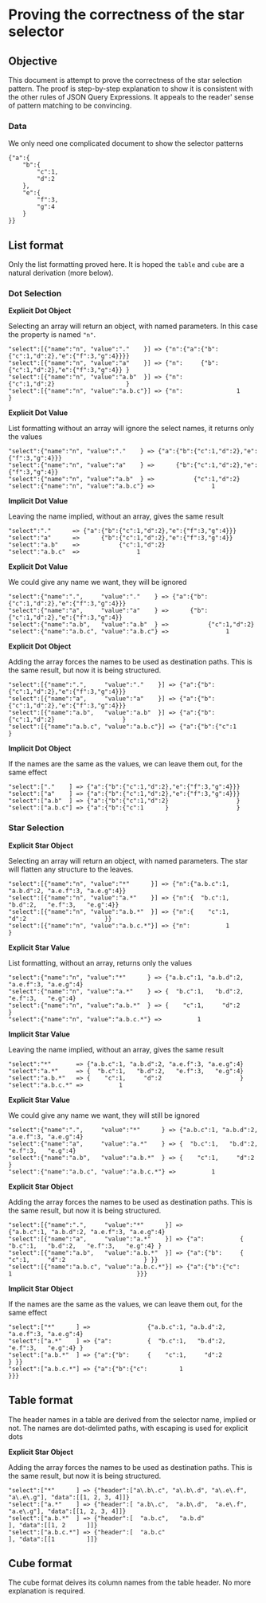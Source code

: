 

# Proving the correctness of the star selector


## Objective

This document is attempt to prove the correctness of the star selection pattern. The proof is step-by-step explanation to show it is consistent with the other rules of JSON Query Expressions. It appeals to the reader' sense of pattern matching to be convincing.


### Data

We only need one complicated document to show the selector patterns


    {"a":{
        "b":{
            "c":1,
            "d":2
        },
		"e":{
            "f":3,
            "g":4
        }
    }}



## List format

Only the list formatting proved here. It is hoped the `table` and `cube` are a natural derivation (more below). 

### Dot Selection


**Explicit Dot Object**

Selecting an array will return an object, with named parameters. In this case the property is named `"n"`.

    "select":[{"name":"n", "value":"."    }] => {"n":{"a":{"b":{"c":1,"d":2},"e":{"f":3,"g":4}}}}
    "select":[{"name":"n", "value":"a"    }] => {"n":     {"b":{"c":1,"d":2},"e":{"f":3,"g":4}} }
    "select":[{"name":"n", "value":"a.b"  }] => {"n":          {"c":1,"d":2}                    }
    "select":[{"name":"n", "value":"a.b.c"}] => {"n":               1                           }

**Explicit Dot Value**

List formatting without an array will ignore the select names, it returns only the values

    "select":{"name":"n", "value":"."    } => {"a":{"b":{"c":1,"d":2},"e":{"f":3,"g":4}}}
    "select":{"name":"n", "value":"a"    } =>      {"b":{"c":1,"d":2},"e":{"f":3,"g":4}}
    "select":{"name":"n", "value":"a.b"  } =>           {"c":1,"d":2}
    "select":{"name":"n", "value":"a.b.c"} =>                1

**Implicit Dot Value**

Leaving the name implied, without an array, gives the same result  

    "select":"."      => {"a":{"b":{"c":1,"d":2},"e":{"f":3,"g":4}}}
    "select":"a"      =>      {"b":{"c":1,"d":2},"e":{"f":3,"g":4}}
    "select":"a.b"    =>           {"c":1,"d":2}
    "select":"a.b.c"  =>                1

**Explicit Dot Value**

We could give any name we want, they will be ignored 

    "select":{"name":".",     "value":"."    } => {"a":{"b":{"c":1,"d":2},"e":{"f":3,"g":4}}}
    "select":{"name":"a",     "value":"a"    } =>      {"b":{"c":1,"d":2},"e":{"f":3,"g":4}}
    "select":{"name":"a.b",   "value":"a.b"  } =>           {"c":1,"d":2}
    "select":{"name":"a.b.c", "value":"a.b.c"} =>                1

**Explicit Dot Object**

Adding the array forces the names to be used as destination paths. This is the same result, but now it is being structured.

    "select":[{"name":".",     "value":"."    }] => {"a":{"b":{"c":1,"d":2},"e":{"f":3,"g":4}}}
    "select":[{"name":"a",     "value":"a"    }] => {"a":{"b":{"c":1,"d":2},"e":{"f":3,"g":4}}}
    "select":[{"name":"a.b",   "value":"a.b"  }] => {"a":{"b":{"c":1,"d":2}                   }
    "select":[{"name":"a.b.c", "value":"a.b.c"}] => {"a":{"b":{"c":1      } 

**Implicit Dot Object**

If the names are the same as the values, we can leave them out, for the same effect

    "select":["."    ] => {"a":{"b":{"c":1,"d":2},"e":{"f":3,"g":4}}}
    "select":["a"    ] => {"a":{"b":{"c":1,"d":2},"e":{"f":3,"g":4}}}
    "select":["a.b"  ] => {"a":{"b":{"c":1,"d":2}                   }
    "select":["a.b.c"] => {"a":{"b":{"c":1      }                   }


### Star Selection


**Explicit Star Object**

Selecting an array will return an object, with named parameters. The star will flatten any structure to the leaves.

    "select":[{"name":"n", "value":"*"      }] => {"n":{"a.b.c":1, "a.b.d":2, "a.e.f":3, "a.e.g":4}}
    "select":[{"name":"n", "value":"a.*"    }] => {"n":{  "b.c":1,   "b.d":2,   "e.f":3,   "e.g":4}}
    "select":[{"name":"n", "value":"a.b.*"  }] => {"n":{    "c":1,     "d":2                      }}
    "select":[{"name":"n", "value":"a.b.c.*"}] => {"n":          1                                 }

**Explicit Star Value**

List formatting, without an array, returns only the values

    "select":{"name":"n", "value":"*"      } => {"a.b.c":1, "a.b.d":2, "a.e.f":3, "a.e.g":4}
    "select":{"name":"n", "value":"a.*"    } => {  "b.c":1,   "b.d":2,   "e.f":3,   "e.g":4}
    "select":{"name":"n", "value":"a.b.*"  } => {    "c":1,     "d":2                      }
    "select":{"name":"n", "value":"a.b.c.*"} =>          1 

**Implicit Star Value**

Leaving the name implied, without an array, gives the same result  

    "select":"*"       => {"a.b.c":1, "a.b.d":2, "a.e.f":3, "a.e.g":4}
    "select":"a.*"     => {  "b.c":1,   "b.d":2,   "e.f":3,   "e.g":4}
    "select":"a.b.*"   => {    "c":1,     "d":2                      }
    "select":"a.b.c.*" =>          1 

**Explicit Star Value**

We could give any name we want, they will still be ignored 

    "select":{"name":".",     "value":"*"      } => {"a.b.c":1, "a.b.d":2, "a.e.f":3, "a.e.g":4}
    "select":{"name":"a",     "value":"a.*"    } => {  "b.c":1,   "b.d":2,   "e.f":3,   "e.g":4}
    "select":{"name":"a.b",   "value":"a.b.*"  } => {    "c":1,     "d":2                      }
    "select":{"name":"a.b.c", "value":"a.b.c.*"} =>          1

**Explicit Star Object**

Adding the array forces the names to be used as destination paths. This is the same result, but now it is being structured.

    "select":[{"name":".",     "value":"*"      }] =>                {"a.b.c":1, "a.b.d":2, "a.e.f":3, "a.e.g":4} 
    "select":[{"name":"a",     "value":"a.*"    }] => {"a":          {  "b.c":1,   "b.d":2,   "e.f":3,   "e.g":4} }
    "select":[{"name":"a.b",   "value":"a.b.*"  }] => {"a":{"b":     {    "c":1,     "d":2                      } }}
    "select":[{"name":"a.b.c", "value":"a.b.c.*"}] => {"a":{"b":{"c":         1                                   }}}

**Implicit Star Object**

If the names are the same as the values, we can leave them out, for the same effect

    "select":["*"      ] =>                {"a.b.c":1, "a.b.d":2, "a.e.f":3, "a.e.g":4} 
    "select":["a.*"    ] => {"a":          {  "b.c":1,   "b.d":2,   "e.f":3,   "e.g":4} }
    "select":["a.b.*"  ] => {"a":{"b":     {    "c":1,     "d":2                      } }}
    "select":["a.b.c.*"] => {"a":{"b":{"c":         1                                   }}}


## Table format

The header names in a table are derived from the selector name, implied or not. The names are dot-delimted paths, with escaping is used for explicit dots

**Explicit Star Object**

Adding the array forces the names to be used as destination paths. This is the same result, but now it is being structured.

    "select":["*"      ] => {"header":["a\.b\.c", "a\.b\.d", "a\.e\.f", "a\.e\.g"], "data":[[1, 2, 3, 4]]} 
    "select":["a.*"    ] => {"header":[ "a.b\.c",  "a.b\.d",  "a.e\.f",  "a.e\.g"], "data":[[1, 2, 3, 4]]}
    "select":["a.b.*"  ] => {"header":[  "a.b.c",   "a.b.d"                      ], "data":[[1, 2      ]]}
    "select":["a.b.c.*"] => {"header":[  "a.b.c"                                 ], "data":[[1         ]]}


## Cube format

The cube format deives its column names from the table header. No more explanation is required.